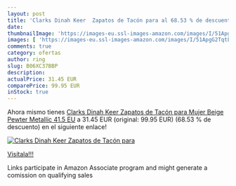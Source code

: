 ```yaml
---
layout: post
title: 'Clarks Dinah Keer  Zapatos de Tacón para al 68.53 % de descuento'
date: 
thumbnailImage: 'https://images-eu.ssl-images-amazon.com/images/I/51ApgG2TqtL._SL200_.jpg'
images: [ 'https://images-eu.ssl-images-amazon.com/images/I/51ApgG2TqtL._SL200_.jpg' ]
comments: true
category: ofertas
author: ring
slug: B06XC37BBP
description:
actualPrice: 31.45 EUR
comparePrice: 99.95 EUR
inStock: true
---
```


Ahora mismo tienes [Clarks Dinah Keer  Zapatos de Tacón para Mujer  Beige  Pewter Metallic   41.5 EU](https://www.amazon.es/dp/B06XC37BBP/?tag=tolees-21) a 31.45 EUR (original: 99.95 EUR) (68.53 %  de descuento) en el siguiente enlace!

[![Clarks Dinah Keer  Zapatos de Tacón para](https://images-eu.ssl-images-amazon.com/images/I/51ApgG2TqtL._SL200_.jpg)](https://www.amazon.es/dp/B06XC37BBP/?tag=tolees-21)

[Visítala!!!](https://www.amazon.es/dp/B06XC37BBP/?tag=tolees-21)

Links participate in Amazon Associate program and might generate a comission on qualifying sales

